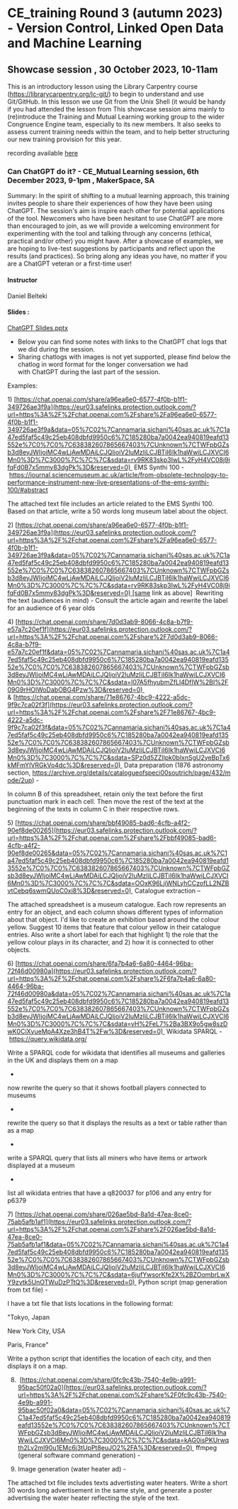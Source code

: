 # CE_training Round 3 (autumn 2023) - Version Control, Linked Open Data and Machine Learning

## Showcase session , 30 October 2023, 10-11am
This is an introductory lesson using the Library Carpentry course (https://librarycarpentry.org/lc-git/) to begin to understand and use Git/GitHub. In this lesson we use Git from the Unix Shell (it would be handy if you had attended the lesson from This showcase session aims mainly to (re)introduce the Training and Mutual Learning working group to the wider Congruence Engine team, especially to its new members. It also seeks to assess current training needs within the team, and to help better structuring our new training provision for this year.

recording available [here](https://uolonline-my.sharepoint.com/:v:/g/personal/annamaria_sichani_sas_ac_uk/EcouDpP9VmBLrJqOp-9NbdgBu3pGzcccU7IheAEitrDTFAhttps://uolonline-my.sharepoint.com/:v:/g/personal/annamaria_sichani_sas_ac_uk/EcouDpP9VmBLrJqOp-9NbdgBu3pGzcccU7IheAEitrDTFA)


### Can ChatGPT do it? - CE_Mutual Learning session, 6th December 2023, 9-1pm , MakerSpace, SA

Summary: In the spirit of shifting to a mutual learning approach, this training invites people to share their experiences of how they have been using ChatGPT. The session's aim is inspire each other for potential applications of the tool. Newcomers who have been hesitant to use ChatGPT are more than encouraged to join, as we will provide a welcoming environment for experimenting with the tool and talking through any concerns (ethical, practical and/or other) you might have. After a showcase of examples, we are hoping to live-test suggestions by participants and reflect upon the results (and practices). So bring along any ideas you have, no matter if you are a ChatGPT veteran or a first-time user!


#### Instructor
Daniel Belteki


#### Slides :

[ChatGPT Slides.pptx](https://prod-files-secure.s3.us-west-2.amazonaws.com/944e70f8-04e7-4344-958e-bff14760bb0a/70b7029d-550a-4135-9176-8568f15004cd/ChatGPT_Slides.pptx)

- Below you can find some notes with links to the ChatGPT chat logs that we did during the session.
- Sharing chatlogs with images is not yet supported, please find below the chatlog in word format for the longer conversation we had with ChatGPT during the last part of the session.

Examples:

1) [https://chat.openai.com/share/a96ea6e0-6577-4f0b-b1f1-349726ae3f9a](https://eur03.safelinks.protection.outlook.com/?url=https%3A%2F%2Fchat.openai.com%2Fshare%2Fa96ea6e0-6577-4f0b-b1f1-349726ae3f9a&data=05%7C02%7Cannamaria.sichani%40sas.ac.uk%7C1a47ed5faf5c49c25eb408dbfd9950c6%7C185280ba7a0042ea940819eafd13552e%7C0%7C0%7C638382607865667403%7CUnknown%7CTWFpbGZsb3d8eyJWIjoiMC4wLjAwMDAiLCJQIjoiV2luMzIiLCJBTiI6Ik1haWwiLCJXVCI6Mn0%3D%7C3000%7C%7C%7C&sdata=rv9RK83skp3IwL%2FyH4VC08j9ifqFd0B7x5mmy83dgPk%3D&reserved=0)  EMS Synthi 100 - https://journal.sciencemuseum.ac.uk/article/from-obsolete-technology-to-performance-instrument-new-live-presentations-of-the-ems-synthi-100/#abstract

The attached text file includes an article related to the EMS Synthi 100. Based on that article, write a 50 words long museum label about the object.

2) [https://chat.openai.com/share/a96ea6e0-6577-4f0b-b1f1-349726ae3f9a](https://eur03.safelinks.protection.outlook.com/?url=https%3A%2F%2Fchat.openai.com%2Fshare%2Fa96ea6e0-6577-4f0b-b1f1-349726ae3f9a&data=05%7C02%7Cannamaria.sichani%40sas.ac.uk%7C1a47ed5faf5c49c25eb408dbfd9950c6%7C185280ba7a0042ea940819eafd13552e%7C0%7C0%7C638382607865667403%7CUnknown%7CTWFpbGZsb3d8eyJWIjoiMC4wLjAwMDAiLCJQIjoiV2luMzIiLCJBTiI6Ik1haWwiLCJXVCI6Mn0%3D%7C3000%7C%7C%7C&sdata=rv9RK83skp3IwL%2FyH4VC08j9ifqFd0B7x5mmy83dgPk%3D&reserved=0) [same link as above]  Rewriting the text (audiences in mind) - Consult the article again and rewrite the label for an audience of 6 year olds

4) [https://chat.openai.com/share/7d0d3ab9-8066-4c8a-b7f9-e57a7c20ef1f](https://eur03.safelinks.protection.outlook.com/?url=https%3A%2F%2Fchat.openai.com%2Fshare%2F7d0d3ab9-8066-4c8a-b7f9-e57a7c20ef1f&data=05%7C02%7Cannamaria.sichani%40sas.ac.uk%7C1a47ed5faf5c49c25eb408dbfd9950c6%7C185280ba7a0042ea940819eafd13552e%7C0%7C0%7C638382607865667403%7CUnknown%7CTWFpbGZsb3d8eyJWIjoiMC4wLjAwMDAiLCJQIjoiV2luMzIiLCJBTiI6Ik1haWwiLCJXVCI6Mn0%3D%7C3000%7C%7C%7C&sdata=l07A5fhyubmZfLl4DfIW%2BI%2F09G9rHOlWoDabOBG4Pzw%3D&reserved=0)  & [https://chat.openai.com/share/71e86767-4bc9-4222-a5dc-9f9c7ca02f3f](https://eur03.safelinks.protection.outlook.com/?url=https%3A%2F%2Fchat.openai.com%2Fshare%2F71e86767-4bc9-4222-a5dc-9f9c7ca02f3f&data=05%7C02%7Cannamaria.sichani%40sas.ac.uk%7C1a47ed5faf5c49c25eb408dbfd9950c6%7C185280ba7a0042ea940819eafd13552e%7C0%7C0%7C638382607865667403%7CUnknown%7CTWFpbGZsb3d8eyJWIjoiMC4wLjAwMDAiLCJQIjoiV2luMzIiLCJBTiI6Ik1haWwiLCJXVCI6Mn0%3D%7C3000%7C%7C%7C&sdata=SPz0d5ZZlIpk0blxnSgU2yeBpTx6kMFmYIVRGkVo4dc%3D&reserved=0)  Data preparation (1876 astronomy section, https://archive.org/details/catalogueofspeci00soutrich/page/432/mode/2up) -

In column B of this spreadsheet, retain only the text before the first punctuation mark in each cell. Then move the rest of the text at the beginning of the texts in column C in their respective rows.

5) [https://chat.openai.com/share/bbf49085-bad6-4cfb-a4f2-90ef8de00265](https://eur03.safelinks.protection.outlook.com/?url=https%3A%2F%2Fchat.openai.com%2Fshare%2Fbbf49085-bad6-4cfb-a4f2-90ef8de00265&data=05%7C02%7Cannamaria.sichani%40sas.ac.uk%7C1a47ed5faf5c49c25eb408dbfd9950c6%7C185280ba7a0042ea940819eafd13552e%7C0%7C0%7C638382607865667403%7CUnknown%7CTWFpbGZsb3d8eyJWIjoiMC4wLjAwMDAiLCJQIjoiV2luMzIiLCJBTiI6Ik1haWwiLCJXVCI6Mn0%3D%7C3000%7C%7C%7C&sdata=OOxK96LjiWNLyhCCzofLL2NZBvtCebq6swmQUoC0xi8%3D&reserved=0)  Catalogue extraction –

The attached spreadsheet is a museum catalogue. Each row represents an entry for an object, and each column shows different types of information about that object. I'd like to create an exhibition based around the colour yellow. Suggest 10 items that feature that colour yellow in their catalogue entries. Also write a short label for each that highlight 1) the role that the yellow colour plays in its character, and 2) how it is connected to other objects.

6) [https://chat.openai.com/share/6fa7b4a6-6a80-4464-96ba-72f46d00980a](https://eur03.safelinks.protection.outlook.com/?url=https%3A%2F%2Fchat.openai.com%2Fshare%2F6fa7b4a6-6a80-4464-96ba-72f46d00980a&data=05%7C02%7Cannamaria.sichani%40sas.ac.uk%7C1a47ed5faf5c49c25eb408dbfd9950c6%7C185280ba7a0042ea940819eafd13552e%7C0%7C0%7C638382607865667403%7CUnknown%7CTWFpbGZsb3d8eyJWIjoiMC4wLjAwMDAiLCJQIjoiV2luMzIiLCJBTiI6Ik1haWwiLCJXVCI6Mn0%3D%7C3000%7C%7C%7C&sdata=vH%2FeL7%2Ba3BX9o5gw8szDwK0CiXyueMpA4Xze3hB4T%2Fw%3D&reserved=0)  Wikidata SPARQL - https://query.wikidata.org/

Write a SPARQL code for wikidata that identifies all museums and galleries in the UK and displays them on a map

+

now rewrite the query so that it shows football players connected to museums

+

rewrite the query so that it displays the results as a text or table rather than as a map

+

write a SPARQL query that lists all miners who have items or artwork displayed at a museum

+

list all wikidata entries that have a q820037 for p106 and any entry for p6379

7) [https://chat.openai.com/share/026ae5bd-8a1d-47ea-8ce0-75ab5afb1af1](https://eur03.safelinks.protection.outlook.com/?url=https%3A%2F%2Fchat.openai.com%2Fshare%2F026ae5bd-8a1d-47ea-8ce0-75ab5afb1af1&data=05%7C02%7Cannamaria.sichani%40sas.ac.uk%7C1a47ed5faf5c49c25eb408dbfd9950c6%7C185280ba7a0042ea940819eafd13552e%7C0%7C0%7C638382607865667403%7CUnknown%7CTWFpbGZsb3d8eyJWIjoiMC4wLjAwMDAiLCJQIjoiV2luMzIiLCJBTiI6Ik1haWwiLCJXVCI6Mn0%3D%7C3000%7C%7C%7C&sdata=6jufYwsorKfe2X%2BZOombrLwXY9zvtk5UnOTWuDzPTtQ%3D&reserved=0)  Python script (map generation from txt file) -

I have a txt file that lists locations in the following format:

"Tokyo, Japan

New York City, USA

Paris, France"

Write a python script that identifies the location of each city, and then displays it on a map.

8)  [https://chat.openai.com/share/0fc9c43b-7540-4e9b-a991-95bac50f02a0](https://eur03.safelinks.protection.outlook.com/?url=https%3A%2F%2Fchat.openai.com%2Fshare%2F0fc9c43b-7540-4e9b-a991-95bac50f02a0&data=05%7C02%7Cannamaria.sichani%40sas.ac.uk%7C1a47ed5faf5c49c25eb408dbfd9950c6%7C185280ba7a0042ea940819eafd13552e%7C0%7C0%7C638382607865667403%7CUnknown%7CTWFpbGZsb3d8eyJWIjoiMC4wLjAwMDAiLCJQIjoiV2luMzIiLCJBTiI6Ik1haWwiLCJXVCI6Mn0%3D%7C3000%7C%7C%7C&sdata=kAG0isPKUrwqth2Lv2mI90u1EMc6j3tUpPt8euJO2%2FA%3D&reserved=0)  ffmpeg (general software command generation) -

9) Image generation (water heater ad) -

The attached txt file includes texts advertisting water heaters. Write a short 30 words long advertisement in the same style, and generate a poster advertising the water heater reflecting the style of the text.
